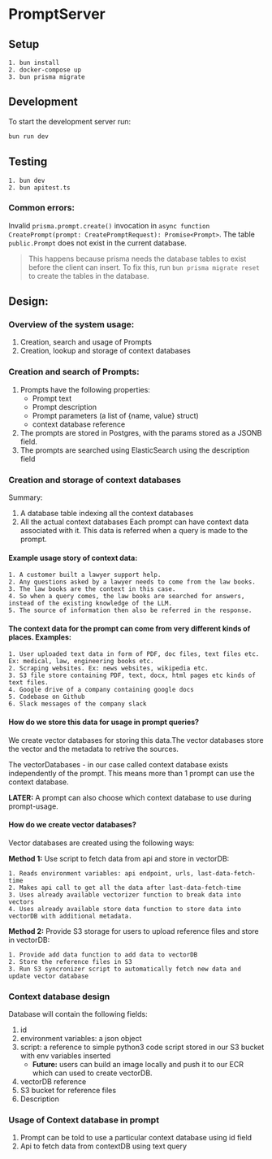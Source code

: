 # PromptServer

## Setup
```
1. bun install
2. docker-compose up
3. bun prisma migrate
```

## Development
To start the development server run:
```bash
bun run dev
```


## Testing
```
1. bun dev
2. bun apitest.ts
```

### Common errors:

Invalid `prisma.prompt.create()` invocation in `async function CreatePrompt(prompt: CreatePromptRequest): Promise<Prompt>`. The table `public.Prompt` does not exist in the current database.
> This happens because prisma needs the database tables to exist before the client can insert. To fix this, run `bun prisma migrate reset` to create the tables in the database.


## Design:

### Overview of the system usage:
1. Creation, search and usage of Prompts
2. Creation, lookup and storage of context databases

### Creation and search of Prompts:
1. Prompts have the following properties:
   -  Prompt text
   - Prompt description
   - Prompt parameters (a list of {name, value} struct)
   - context database reference
2. The prompts are stored in Postgres, with the params stored as a JSONB field.
3. The prompts are searched using ElasticSearch using the description field


### Creation and storage of context databases
Summary: 
1. A database table indexing all the context databases
2. All the actual context databases
Each prompt can have context data associated with it. This data is referred when a query is made to the prompt.

#### Example usage story of context data:
```
1. A customer built a lawyer support help. 
2. Any questions asked by a lawyer needs to come from the law books. 
3. The law books are the context in this case.
4. So when a query comes, the law books are searched for answers, instead of the existing knowledge of the LLM.
5. The source of information then also be referred in the response.
```

#### The context data for the prompt can come from very different kinds of places. Examples: 
```
1. User uploaded text data in form of PDF, doc files, text files etc. Ex: medical, law, engineering books etc.
2. Scraping websites. Ex: news websites, wikipedia etc.
3. S3 file store containing PDF, text, docx, html pages etc kinds of text files.
4. Google drive of a company containing google docs
5. Codebase on Github
6. Slack messages of the company slack
```

#### How do we store this data for usage in prompt queries?

We create vector databases for storing this data.The vector databases store the vector and the metadata to retrive the sources. 

The vectorDatabases - in our case called context database exists independently of the prompt. This means more than 1 prompt can use the context database. 

**LATER:** A prompt can also choose which context database to use during prompt-usage.

#### How do we create vector databases?
Vector databases are created using the following ways:

**Method 1:** Use script to fetch data from api and store in vectorDB:
```
1. Reads environment variables: api endpoint, urls, last-data-fetch-time
2. Makes api call to get all the data after last-data-fetch-time
3. Uses already available vectorizer function to break data into vectors
4. Uses already available store data function to store data into vectorDB with additional metadata.
```


**Method 2:** Provide S3 storage for users to upload reference files and store in vectorDB:
```
1. Provide add data function to add data to vectorDB
2. Store the reference files in S3
3. Run S3 syncronizer script to automatically fetch new data and update vector database
```

### Context database design
Database will contain the following fields:
1. id
2. environment variables: a json object
3. script: a reference to simple python3 code script stored in our S3 bucket with env variables inserted
   - **Future:** users can build an image locally and push it to our ECR which can used to create vectorDB.
4. vectorDB reference
5. S3 bucket for reference files
6. Description

### Usage of Context database in prompt
1. Prompt can be told to use a particular context database using id field
2. Api to fetch data from contextDB using text query

